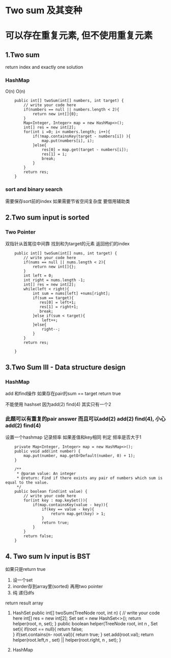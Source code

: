# Two sum 及其变种

# 可以存在重复元素, 但不使用重复元素

## 1.Two sum

return index and exactly one solution

### HashMap

O(n) O(n)
```
    public int[] twoSum(int[] numbers, int target) {
        // write your code here
        if(numbers == null || numbers.length < 2){
            return new int[]{0};
        }
        Map<Integer, Integer> map = new HashMap<>();
        int[] res = new int[2];
        for(int i =0; i< numbers.length; i++){
            if(!map.containsKey(target - numbers[i]) ){
                map.put(numbers[i], i);
            }else{
                res[0] = map.get(target - numbers[i]);
                res[1] = i;
                break;
            }
        }
        return res;
    }
```
### sort and binary search

需要保存sort前的index 如果需要节省空间复杂度 要借用辅助类


## 2.Two sum input is sorted

### Two Pointer

双指针从首尾往中间靠 找到和为target的元素 返回他们的index
```
    public int[] twoSum(int[] nums, int target) {
        // write your code here
        if(nums == null || nums.length < 2){
            return new int[]{};
        }
        int left = 0;
        int right = nums.length -1;
        int[] res = new int[2];
        while(left < right){
            int sum = nums[left] +nums[right];
            if(sum == target){
               res[0] = left+1;
               res[1] = right+1;
               break;
            }else if(sum < target){
                left++;
            }else{
                right--;
            }
        }
        return res;
        
    }
```

## 3.Two Sum III - Data structure design

### HashMap

add 和find操作 如果存在pair的sum == target return true

不能使用 hashset 因为add(2) find(4) 其实只有一个2

### 此题可以有重复的pair answer 而且可以add(2) add(2) find(4), 小心 add(2) find(4)

设置一个hashmap 记录频率 如果差值和key相同 判定 频率是否大于1


```
    private Map<Integer, Integer> map = new HashMap<>();
    public void add(int number) {
        map.put(number, map.getOrDefault(number, 0) + 1);
    }

    /**
     * @param value: An integer
     * @return: Find if there exists any pair of numbers which sum is equal to the value.
     */
    public boolean find(int value) {
        // write your code here
        for(int key : map.keySet()){
            if(map.containsKey(value - key)){
                if(key == value - key){
                    return map.get(key) > 1;
                }
                return true;
            }
        }
        return false;
    }
```

## 4. Two sum Iv input is BST

如果只是return true

1. 设一个set
2. inorder存到array里(sorted) 再用two pointer
3. 纯 递归dfs


return result array
1. HashSet
    public int[] twoSum(TreeNode root, int n) {
        // write your code here
        int[] res = new int[2];
        Set<Integer> set = new HashSet<>();
        return helper(root, n, set);
    }
    public boolean helper(TreeNode root, int n , Set<Integer> set){
        if(root == null){
            return false;  
        }
        if(set.contains(n- root.val)){
           return true; 
        }
        set.add(root.val);
        return helper(root.left,n , set) || helper(root.right, n , set);
    }

2. HashMap


